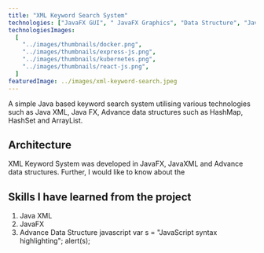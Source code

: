 ```yaml
---
title: "XML Keyword Search System"
technologies: ["JavaFX GUI", " JavaFX Graphics", "Data Structure", "Java XML"]
technologiesImages:
  [
    "../images/thumbnails/docker.png",
    "../images/thumbnails/express-js.png",
    "../images/thumbnails/kubernetes.png",
    "../images/thumbnails/react-js.png",
  ]
featuredImage: ../images/xml-keyword-search.jpeg
---
```


A simple Java based keyword search system utilising various technologies such as
Java XML, Java FX, Advance data structures such as HashMap, HashSet and ArrayList.

## Architecture

XML Keyword System was developed in JavaFX, JavaXML and Advance data structures. Further, I would like to know about the

## Skills I have learned from the project

1. Java XML
2. JavaFX
3. Advance Data Structure
   javascript
   var s = "JavaScript syntax highlighting";
   alert(s);
